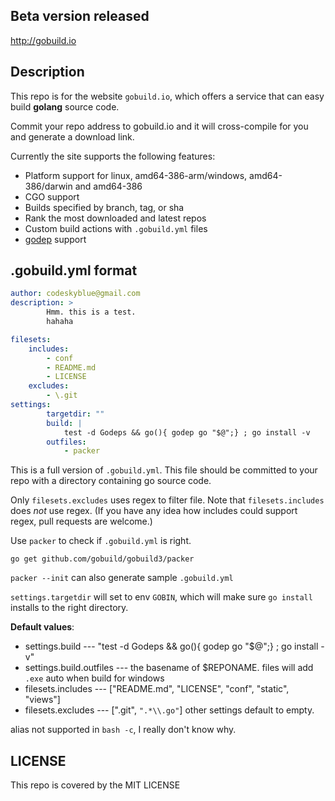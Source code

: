 ## Beta version released

<http://gobuild.io>

## Description
This repo is for the website `gobuild.io`, which offers a service that can easy build **golang** source code.

Commit your repo address to gobuild.io and it will cross-compile for you and generate a download link.

Currently the site supports the following features:

* Platform support for linux, amd64-386-arm/windows, amd64-386/darwin and amd64-386
* CGO support
* Builds specified by branch, tag, or sha
* Rank the most downloaded and latest repos
* Custom build actions with `.gobuild.yml` files
* [godep](https://github.com/tools/godep) support

## .gobuild.yml format

```yaml
author: codeskyblue@gmail.com
description: >
        Hmm. this is a test.
        hahaha

filesets:
    includes:
        - conf
        - README.md
        - LICENSE
    excludes:
        - \.git
settings:
        targetdir: ""
        build: |
			test -d Godeps && go(){ godep go "$@";} ; go install -v
        outfiles:
            - packer
```
This is a full version of `.gobuild.yml`. This file should be committed to your repo with a directory containing go source code.

Only `filesets.excludes` uses regex to filter file. Note that `filesets.includes` does *not* use regex.
(If you have any idea how includes could support regex, pull requests are welcome.)

Use `packer` to check if `.gobuild.yml` is right.

	go get github.com/gobuild/gobuild3/packer

`packer --init` can also generate sample `.gobuild.yml`

`settings.targetdir` will set to env `GOBIN`, which will make sure `go install` installs to the right directory.

**Default values**:

* settings.build --- "test -d Godeps && go(){ godep go "$@";} ; go install -v"
* settings.build.outfiles --- the basename of $REPONAME. files will add `.exe` auto when build for windows
* filesets.includes --- ["README.md", "LICENSE", "conf", "static", "views"]
* filesets.excludes --- ["\.git", `".*\\.go"`]
other settings default to empty.

alias not supported in `bash -c`, I really don't know why.

## LICENSE
This repo is covered by the MIT LICENSE
